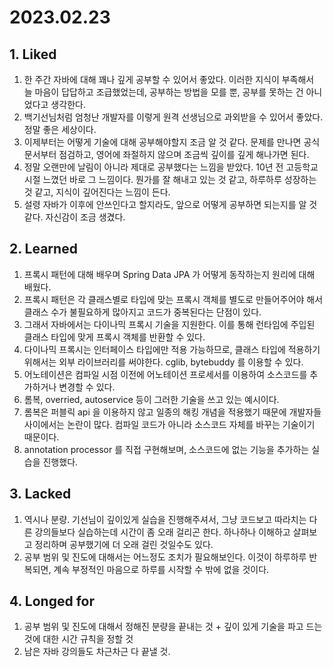 # 2023.02.23

## 1. Liked&#x20;

1. 한 주간 자바에 대해 꽤나 깊게 공부할 수 있어서 좋았다. 이러한 지식이 부족해서 늘 마음이 답답하고 조급했었는데, 공부하는 방법을 모를 뿐, 공부를 못하는 건 아니었다고 생각한다.
2. 백기선님처럼 엄청난 개발자를 이렇게 원격 선생님으로 과외받을 수 있어서 좋았다. 정말 좋은 세상이다.
3. 이제부터는 어떻게 기술에 대해 공부해야할지 조금 알 것 같다. 문제를 만나면 공식 문서부터 점검하고, 영어에 좌절하지 않으며 조금씩 깊이를 깊게 해나가면 된다.
4. 정말 오랜만에 날림이 아니라 제대로 공부했다는 느낌을 받았다. 10년 전 고등학교 시절 느꼈던 바로 그 느낌이다. 뭔가를 잘 해내고 있는 것 같고, 하루하루 성장하는 것 같고, 지식이 깊어진다는 느낌이 든다.
5. 설령 자바가 이후에 안쓰인다고 할지라도, 앞으로 어떻게 공부하면 되는지를 알 것 같다. 자신감이 조금 생겼다.

## 2. Learned&#x20;

1. 프록시 패턴에 대해 배우며 Spring Data JPA 가 어떻게 동작하는지 원리에 대해 배웠다.
2. 프록시 패턴은 각 클래스별로 타입에 맞는 프록시 객체를 별도로 만들어주어야 해서 클래스 수가 불필요하게 많아지고 코드가 중복된다는 단점이 있다.
3. 그래서 자바에서는 다이나믹 프록시 기술을 지원한다. 이를 통해 런타임에 주입된 클래스 타입에 맞게 프록시 객체를 반환할 수 있다.
4. 다이나믹 프록시는 인터페이스 타입에만 적용 가능하므로, 클래스 타입에 적용하기 위해서는 외부 라이브러리를 써야한다. cglib, bytebuddy 를 이용할 수 있다.
5. 어노테이션은 컴파일 시점 이전에 어노테이션 프로세서를 이용하여 소스코드를 추가하거나 변경할 수 있다.
6. 롬복, overried, autoservice 등이 그러한 기술을 쓰고 있는 예시이다.
7. 롬복은 퍼블릭 api 을 이용하지 않고 일종의 해킹 개념을 적용했기 때문에 개발자들 사이에서는 논란이 많다. 컴파일 코드가 아니라 소스코드 자체를 바꾸는 기술이기 때문이다.
8. annotation processor 를 직접 구현해보며, 소스코드에 없는 기능을 추가하는 실습을 진행했다.

## 3. Lacked&#x20;

1. 역시나 분량. 기선님이 깊이있게 실습을 진행해주셔서, 그냥 코드보고 따라치는 다른 강의들보다 실습하는데 시간이 좀 오래 걸리곤 한다. 하나하나 이해하고 살펴보고 정리하며 공부했기에 더 오래 걸린 것일수도 있다.
2. 공부 범위 및 진도에 대해서는 어느정도 조치가 필요해보인다. 이것이 하루하루 반복되면, 계속 부정적인 마음으로 하루를 시작할 수 밖에 없을 것이다.

## 4. Longed for&#x20;

1. 공부 범위 및 진도에 대해서 정해진 분량을 끝내는 것 + 깊이 있게 기술을 파고 드는 것에 대한 시간 규칙을 정할 것
2. 남은 자바 강의들도 차근차근 다 끝낼 것.
